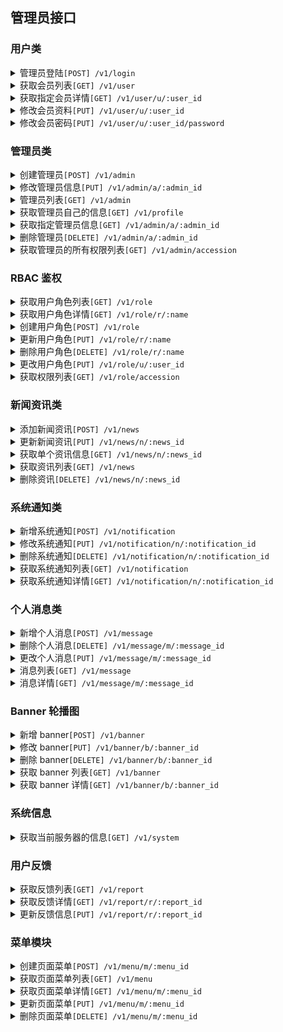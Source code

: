 ## 管理员接口

### 用户类

<details><summary>管理员登陆<code>[POST] /v1/login</code></summary>

<p>

| 参数     | 类型     | 说明       | 必填 |
| -------- | -------- | ---------- | ---- |
| username | `string` | 管理员账号 | \*   |
| password | `string` | 账号密码   | \*   |

</p>

</details>

<details><summary>获取会员列表<code>[GET] /v1/user</code></summary>

<p>

获取所有的会员列表

</p>

</details>

<details><summary>获取指定会员详情<code>[GET] /v1/user/u/:user_id</code></summary>

<p>

获取指定会员详情

</p>

</details>

<details><summary>修改会员资料<code>[PUT] /v1/user/u/:user_id</code></summary>

<p>

| 参数     | 类型     | 说明         | 必填 |
| -------- | -------- | ------------ | ---- |
| nickname | `string` | 用户昵称     |      |
| gender   | `string` | 用户性别     |      |
| avatar   | `string` | 用户头像 URL |      |

</p>

</details>

<details><summary>修改会员密码<code>[PUT] /v1/user/u/:user_id/password</code></summary>

<p>

| 参数         | 类型     | 说明   | 必填 |
| ------------ | -------- | ------ | ---- |
| new_password | `string` | 新密码 | \*   |

</p>

</details>

### 管理员类

<details><summary>创建管理员<code>[POST] /v1/admin</code></summary>

仅限于超级管理员

<p>

| 参数     | 类型     | 说明                       | 必填 |
| -------- | -------- | -------------------------- | ---- |
| account  | `string` | 管理员账号                 | \*   |
| password | `string` | 账号密码                   | \*   |
| name     | `string` | 管理员名称，注册后不可修改 | \*   |

</p>

</details>

<details><summary>修改管理员信息<code>[PUT] /v1/admin/a/:admin_id</code></summary>

仅限于超级管理员

<p>

| 参数      | 类型       | 说明                                                         | 必填 |
| --------- | ---------- | ------------------------------------------------------------ | ---- |
| name      | `string`   | 管理员名字                                                   |      |
| status    | `int`      | 管理员状态, 可选 `-1`(未激活)/`0`(默认状态)/`-100`(已被禁用) |      |
| accession | `[]string` | 管理员所用于的权限                                           |      |

</p>

</details>

<details><summary>管理员列表<code>[GET] /v1/admin</code></summary>

获取管理员列表

</details>

<details><summary>获取管理员自己的信息<code>[GET] /v1/profile</code></summary>

<p>

获取管理员的个人信息

</p>

</details>

<details><summary>获取指定管理员信息<code>[GET] /v1/admin/a/:admin_id</code></summary>

<p>

获取指定管理员信息

</p>

</details>

<details><summary>删除管理员<code>[DELETE] /v1/admin/a/:admin_id</code></summary>

<p>

删除删除管理员

</p>

</details>

<details><summary>获取管理员的所有权限列表<code>[GET] /v1/admin/accession</code></summary>

<p>

获取管理员的所有权限列表

</p>

</details>

### RBAC 鉴权

</details>

<details><summary>获取用户角色列表<code>[GET] /v1/role</code></summary>

<p>

获取当前的用户角色列表

</p>

</details>

<details><summary>获取用户角色详情<code>[GET] /v1/role/r/:name</code></summary>

<p>

获取用户角色详情

</p>

</details>

<details><summary>创建用户角色<code>[POST] /v1/role</code></summary>

<p>

创建一个用户角色

| 参数        | 类型       | 说明                 | 必填 |
| ----------- | ---------- | -------------------- | ---- |
| name        | `string`   | 角色名称, 角色名唯一 | \*   |
| description | `string`   | 角色描述             | \*   |
| accession   | `[]string` | 角色所拥有的权限列表 | \*   |
| note        | `string`   | 角色备注             |      |

</p>

</details>

<details><summary>更新用户角色<code>[PUT] /v1/role/r/:name</code></summary>

<p>

更新一个用户角色, `内置角色` 无法更新

| 参数        | 类型       | 说明             | 必填 |
| ----------- | ---------- | ---------------- | ---- |
| description | `string`   | 角色描述         |      |
| accession   | `[]string` | 角色所拥有的权限 |      |
| note        | `string`   | 角色备注         |      |

</p>

</details>

<details><summary>删除用户角色<code>[DELETE] /v1/role/r/:name</code></summary>

<p>

删除用户角色, `内置角色` 无法删除

> 如果有任何一个用户属于这个角色，则不允许删除

</p>

</details>

<details><summary>更改用户角色<code>[PUT] /v1/role/u/:user_id</code></summary>

<p>

更改用户的角色, 一个用户可以赋予多种角色

| 参数  | 类型       | 说明                                            | 必填 |
| ----- | ---------- | ----------------------------------------------- | ---- |
| roles | `[]string` |  要更改成的角色, 当前角色会覆盖掉用户原有的角色 | \*   |

</p>

</p>

</details>

<details><summary>获取权限列表<code>[GET] /v1/role/accession</code></summary>

<p>

获取所有权限

</p>

</details>

### 新闻资讯类

<details><summary>添加新闻资讯<code>[POST] /v1/news</code></summary>

<p>

| 参数    | 类型       | 说明                                                         | 必填 |
| ------- | ---------- | ------------------------------------------------------------ | ---- |
| title   | `string`   | 资讯标题                                                     | \*   |
| content | `string`   | 资讯内容                                                     | \*   |
| type    | `string`   | 资讯的类型,取值 `news`(新闻资讯) or `announcement`(官方公告) | \*   |
| tags    | `[]string` | 资讯标签，字符串数组                                         |      |

</p>

</details>

<details><summary>更新新闻资讯<code>[PUT] /v1/news/n/:news_id</code></summary>

<p>

| 参数    | 类型       | 说明                                                          | 必填 |
| ------- | ---------- | ------------------------------------------------------------- | ---- |
| title   | `string`   | 资讯标题                                                      |      |
| content | `string`   | 资讯内容                                                      |      |
| type    | `string`   | 资讯的类型, 取值 `news`(新闻资讯) or `announcement`(官方公告) |      |
| tags    | `[]string` | 资讯标签，字符串数组                                          |      |

</p>

</details>

<details><summary>获取单个资讯信息<code>[GET] /v1/news/n/:news_id</code></summary>

<p>

获取单个资讯信息

</p>

</details>

<details><summary>获取资讯列表<code>[GET] /v1/news</code></summary>

<p>

获取资讯列表

| 参数   | 类型     | 说明       | 必填 |
| ------ | -------- | ---------- | ---- |
| type   | `string` | 资讯的类型 |      |
| status | `string` | 资讯的状态 |      |

</p>

</details>

<details><summary>删除资讯<code>[DELETE] /v1/news/n/:news_id</code></summary>

<p>

删除单个资讯

</p>

</details>

### 系统通知类

<details><summary>新增系统通知<code>[POST] /v1/notification</code></summary>

<p>

| 参数    | 类型     | 说明     | 必填 |
| ------- | -------- | -------- | ---- |
| title   | `string` | 通知标题 | \*   |
| content | `string` | 通知内容 | \*   |
| note    | `string` | 备注     |      |

</p>

</details>

<details><summary>修改系统通知<code>[PUT] /v1/notification/n/:notification_id</code></summary>

<p>

| 参数    | 类型     | 说明     | 必填 |
| ------- | -------- | -------- | ---- |
| title   | `string` | 通知标题 |      |
| content | `string` | 通知内容 |      |
| note    | `string` | 备注     |      |

</p>

</details>

<details><summary>删除系统通知<code>[DELETE] /v1/notification/n/:notification_id</code></summary>

<p>

管理员删除系统通知

</p>

</details>

<details><summary>获取系统通知列表<code>[GET] /v1/notification</code></summary>

<p>

管理员获取系统通知列表

</p>

</details>

<details><summary>获取系统通知详情<code>[GET] /v1/notification/n/:notification_id</code></summary>

<p>

管理员获取系统通知详情

</p>

</details>

### 个人消息类

<details><summary>新增个人消息<code>[POST] /v1/message</code></summary>

<p>

| 参数    | 类型     | 说明     | 必填 |
| ------- | -------- | -------- | ---- |
| uid     | `string` | 用户 ID  | \*   |
| title   | `string` | 通知标题 | \*   |
| content | `string` | 通知内容 | \*   |

</p>

</details>

<details><summary>删除个人消息<code>[DELETE] /v1/message/m/:message_id</code></summary>

<p>

删除个人消息

</p>

</details>

<details><summary>更改个人消息<code>[PUT] /v1/message/m/:message_id</code></summary>

<p>

| 参数    | 类型     | 说明     | 必填 |
| ------- | -------- | -------- | ---- |
| title   | `string` | 消息标题 |      |
| content | `string` | 消息内容 |      |

</p>

</details>

<details><summary>消息列表<code>[GET] /v1/message</code></summary>
<p>

获取我的消息列表

</p>

</details>

<details><summary>消息详情<code>[GET] /v1/message/m/:message_id</code></summary>
<p>

获取某个系统通知详情

</p>

</details>

### Banner 轮播图

<details><summary>新增 banner<code>[POST] /v1/banner</code></summary>

<p>

| 参数         | 类型     | 说明                                                   | 必填 |
| ------------ | -------- | ------------------------------------------------------ | ---- |
| image        | `string` | 图片 URL                                               | \*   |
| href         | `string` | 图片跳转的链接                                         | \*   |
| platform     | `string` | 该 banner 图片运用在哪个平台. 分别为 `PC` 或 `APP`     | \*   |
| description  | `string` | 该 banner 的描述信息                                   |      |
| priority     | `int`    | 优先级，用于排序                                       |      |
| identifier   | `string` | APP 跳转标识符, 给 APP 跳转页面用的                    |      |
| fallback_url | `string` | 当 APP 的 identifier 无效时的备选方案，跳转的 URL 地址 |      |

</p>

</details>

<details><summary>修改 banner<code>[PUT] /v1/banner/b/:banner_id</code></summary>

<p>

| 参数         | 类型     | 说明                                                   | 必填 |
| ------------ | -------- | ------------------------------------------------------ | ---- |
| image        | `string` | 图片 URL                                               |      |
| href         | `string` | 图片跳转的链接                                         |      |
| platform     | `string` | 该 banner 图片运用在哪个平台. 分别为 `PC` 或 `APP`     |      |
| description  | `string` | 该 banner 的描述信息                                   |      |
| priority     | `int`    | 优先级，用于排序                                       |      |
| identifier   | `string` | APP 跳转标识符, 给 APP 跳转页面用的                    |      |
| fallback_url | `string` | 当 APP 的 identifier 无效时的备选方案，跳转的 URL 地址 |      |

</p>

</details>

<details><summary>删除 banner<code>[DELETE] /v1/banner/b/:banner_id</code></summary>

<p>

删除一条 banner

</p>

</details>

<details><summary>获取 banner 列表<code>[GET] /v1/banner</code></summary>

<p>

获取 banner 列表

| Query 参数 | 类型     | 说明                          | 必选 |
| ---------- | -------- | ----------------------------- | ---- |
| platform   | `string` | 根据平台筛选, 可选 `pc`/`app` |      |
| active     | `bool`   | 是否可用                      |      |

</p>

</details>

<details><summary>获取 banner 详情<code>[GET] /v1/banner/b/:banner_id</code></summary>

<p>

获取一条 banner 的详情

</p>

</details>

### 系统信息

<details><summary>获取当前服务器的信息<code>[GET] /v1/system</code></summary>

<p>

获取当前服务器的信息, 包括内存/CPU/磁盘等

</p>

</details>

### 用户反馈

<details><summary>获取反馈列表<code>[GET] /v1/report</code></summary>

<p>

获取反馈列表

| 参数   | 类型     | 说明                                   | 必选 |
| ------ | -------- | -------------------------------------- | ---- |
| uid    | `string` | 根据某个用户的`uid`筛选                |      |
| type   | `string` | 根据`类型`筛选                         |      |
| status | `int`    | 根据`状态`筛选, `0` 未解决, `1` 已解决 |      |

</p>

</details>

<details><summary>获取反馈详情<code>[GET] /v1/report/r/:report_id</code></summary>

<p>

获取一条反馈的详情

</p>

</details>

<details><summary>更新反馈信息<code>[PUT] /v1/report/r/:report_id</code></summary>

<p>

更新反馈信息, 主要标记是否已解决

| 参数   | 类型   | 说明                                   | 必选 |
| ------ | ------ | -------------------------------------- | ---- |
| status | `int`  | 根据`状态`筛选, `0` 未解决, `1` 已解决 |      |
| lock   | `bool` | 是否锁定该反馈, 锁定之后用户无法再更新 |      |

</p>

</details>

### 菜单模块

<details><summary>创建页面菜单<code>[POST] /v1/menu/m/:menu_id</code></summary>

<p>

创建页面菜单

| 参数      | 类型       | 说明                                        | 必选 |
| --------- | ---------- | ------------------------------------------- | ---- |
| name      | `string`   | 菜单名                                      | \*   |
| url       | `string`   | 菜单对应的页面 url                          |      |
| icon      | `string`   | 菜单图标                                    |      |
| accession | `[]string` | 菜单对应的权限                              |      |
| sort      | `int`      | 菜单排序, 值越大，菜单越靠前                |      |
| parent_id | `string`   | 该菜单的父级菜单, 如果 不填写，则为顶级菜单 |      |

</p>

</details>

<details><summary>获取页面菜单列表<code>[GET] /v1/menu</code></summary>

<p>

获取页面菜单列表

</p>

</details>

<details><summary>获取页面菜单详情<code>[GET] /v1/menu/m/:menu_id</code></summary>

<p>

获取一条页面菜单的详情

</p>

</details>

<details><summary>更新页面菜单<code>[PUT] /v1/menu/m/:menu_id</code></summary>

<p>

更新页面菜单

| 参数      | 类型       | 说明                         | 必选 |
| --------- | ---------- | ---------------------------- | ---- |
| name      | `string`   | 菜单名                       |      |
| url       | `string`   | 菜单对应的页面 url           |      |
| icon      | `string`   | 菜单图标                     |      |
| accession | `[]string` | 菜单对应的权限               |      |
| sort      | `int`      | 菜单排序, 值越大，菜单越靠前 |      |
| parent_id | `string`   | 该菜单的父级菜单             |      |

</p>

</details>

<details><summary>删除页面菜单<code>[DELETE] /v1/menu/m/:menu_id</code></summary>

<p>

删除页面菜单

</p>

</details>
